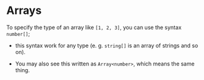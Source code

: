 # Arrays

To specify the type of an array like `[1, 2, 3]`, you can use the syntax `number[]`;

- this syntax work for any type (e. g. `string[]` is an array of strings and so on).

- You may also see this written as `Array<number>`, which means the same thing. 